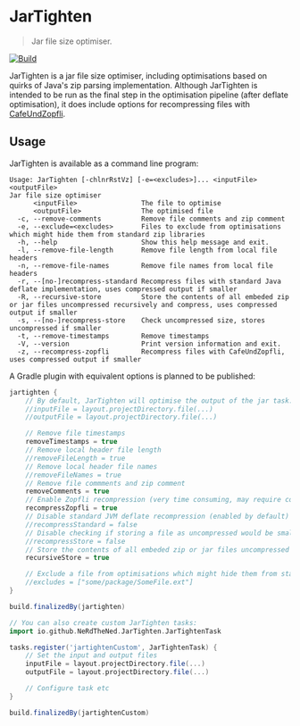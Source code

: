 # JarTighten

> Jar file size optimiser.

[![Build](https://github.com/NeRdTheNed/JarTighten/actions/workflows/gradle.yml/badge.svg)](https://github.com/NeRdTheNed/JarTighten/actions/workflows/gradle.yml)

JarTighten is a jar file size optimiser, including optimisations based on quirks of Java's zip parsing implementation. Although JarTighten is intended to be run as the final step in the optimisation pipeline (after deflate optimisation), it does include options for recompressing files with [CafeUndZopfli](https://github.com/eustas/CafeUndZopfli).

## Usage

JarTighten is available as a command line program:

```
Usage: JarTighten [-chlnrRstVz] [-e=<excludes>]... <inputFile> <outputFile>
Jar file size optimiser
      <inputFile>                The file to optimise
      <outputFile>               The optimised file
  -c, --remove-comments          Remove file comments and zip comment
  -e, --exclude=<excludes>       Files to exclude from optimisations which might hide them from standard zip libraries
  -h, --help                     Show this help message and exit.
  -l, --remove-file-length       Remove file length from local file headers
  -n, --remove-file-names        Remove file names from local file headers
  -r, --[no-]recompress-standard Recompress files with standard Java deflate implementation, uses compressed output if smaller
  -R, --recursive-store          Store the contents of all embeded zip or jar files uncompressed recursively and compress, uses compressed output if smaller
  -s, --[no-]recompress-store    Check uncompressed size, stores uncompressed if smaller
  -t, --remove-timestamps        Remove timestamps
  -V, --version                  Print version information and exit.
  -z, --recompress-zopfli        Recompress files with CafeUndZopfli, uses compressed output if smaller
```

A Gradle plugin with equivalent options is planned to be published:

```groovy
jartighten {
    // By default, JarTighten will optimise the output of the jar task.
    //inputFile = layout.projectDirectory.file(...)
    //outputFile = layout.projectDirectory.file(...)

    // Remove file timestamps
    removeTimestamps = true
    // Remove local header file length
    //removeFileLength = true
    // Remove local header file names
    //removeFileNames = true
    // Remove file commments and zip comment
    removeComments = true
    // Enable Zopfli recompression (very time consuming, may require configuring Gradle to use more memory)
    recompressZopfli = true
    // Disable standard JVM deflate recompression (enabled by default)
    //recompressStandard = false
    // Disable checking if storing a file as uncompressed would be smaller (enabled by default)
    //recompressStore = false
    // Store the contents of all embeded zip or jar files uncompressed recursively and compress, uses compressed output if smaller
    recursiveStore = true

    // Exclude a file from optimisations which might hide them from standard zip libraries
    //excludes = ["some/package/SomeFile.ext"]
}

build.finalizedBy(jartighten)

// You can also create custom JarTighten tasks:
import io.github.NeRdTheNed.JarTighten.JarTightenTask

tasks.register('jartightenCustom', JarTightenTask) {
    // Set the input and output files
    inputFile = layout.projectDirectory.file(...)
    outputFile = layout.projectDirectory.file(...)

    // Configure task etc
}

build.finalizedBy(jartightenCustom)
```

